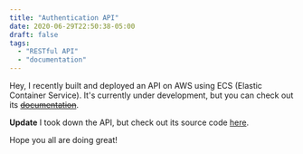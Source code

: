 ```yaml
---
title: "Authentication API"
date: 2020-06-29T22:50:38-05:00
draft: false
tags:
  - "RESTful API"
  - "documentation"
---
```



 Hey, I recently built and deployed an API on AWS using ECS (Elastic Container Service).
 It's currently under development, but you can check out its ~~[documentation](http://auth.rvlz.io/swagger)~~.

 **Update**
 I took down the API, but check out its source code [here](https://github.com/rvlz/auth.rvlz.io).

 Hope you all are doing great!
 